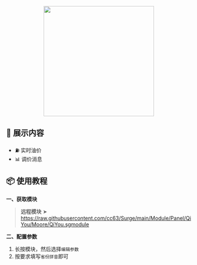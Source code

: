 <div align="center">
<img src="https://raw.githubusercontent.com/cc63/Surge/main/Module/Panel/QiYou/Moore/You.png" width="300">
</div>

## 🚀 展示内容

- ⛽️ 实时油价
- 📊 调价消息

## 📦 使用教程

**一、获取模块**

> **远程模块** ➤ https://raw.githubusercontent.com/cc63/Surge/main/Module/Panel/QiYou/Moore/QiYou.sgmodule


**二、配置参数**

1. 长按模块，然后选择`编辑参数`
2. 按要求填写`省份拼音`即可
